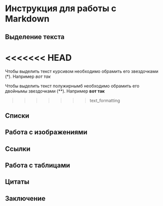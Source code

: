 # Инструкция для работы с Markdown

## Выделение текста
<<<<<<< HEAD
=======
Чтобы выделить текст курсивом необходимо обрамить его звездочками (*). Например *вот так*

Чтобы выделить текст полужирнымб необходимо обрамить его двойнымы звездочками (**). Например **вот так**
>>>>>>> text_formatting

## Списки

## Работа с изображениями 

## Ссылки

## Работа с таблицами

## Цитаты 

## Заключение